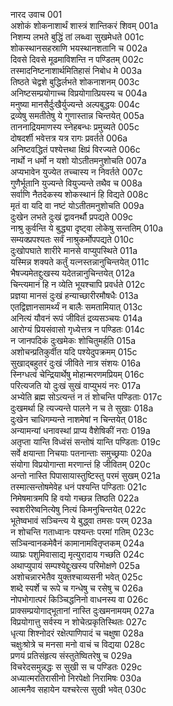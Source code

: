 नारद उवाच	001    
अशोकं शोकनाशार्थं शास्त्रं शान्तिकरं शिवम्	001a  
निशम्य लभते बुद्धिं तां लब्ध्वा सुखमेधते	001c  
शोकस्थानसहस्राणि भयस्थानशतानि च	002a  
दिवसे दिवसे मूढमाविशन्ति न पण्डितम्	002c  
तस्मादनिष्टनाशार्थमितिहासं निबोध मे	003a  
तिष्ठते चेद्वशे बुद्धिर्लभते शोकनाशनम्	003c  
अनिष्टसम्प्रयोगाच्च विप्रयोगात्प्रियस्य च	004a  
मनुष्या मानसैर्दुःखैर्युज्यन्ते अल्पबुद्धयः	004c  
द्रव्येषु समतीतेषु ये गुणास्तान्न चिन्तयेत्	005a  
ताननाद्रियमाणस्य स्नेहबन्धः प्रमुच्यते	005c  
दोषदर्शी भवेत्तत्र यत्र रागः प्रवर्तते	006a  
अनिष्टवद्धितं पश्येत्तथा क्षिप्रं विरज्यते	006c  
नार्थो न धर्मो न यशो योऽतीतमनुशोचति	007a  
अप्यभावेन युज्येत तच्चास्य न निवर्तते	007c  
गुणैर्भूतानि युज्यन्ते वियुज्यन्ते तथैव च	008a  
सर्वाणि नैतदेकस्य शोकस्थानं हि विद्यते	008c  
मृतं वा यदि वा नष्टं योऽतीतमनुशोचति	009a  
दुःखेन लभते दुःखं द्वावनर्थौ प्रपद्यते	009c  
नाश्रु कुर्वन्ति ये बुद्ध्या दृष्ट्वा लोकेषु सन्ततिम्	010a  
सम्यक्प्रपश्यतः सर्वं नाश्रुकर्मोपपद्यते	010c  
दुःखोपघाते शारीरे मानसे वाप्युपस्थिते	011a  
यस्मिन्न शक्यते कर्तुं यत्नस्तन्नानुचिन्तयेत्	011c  
भैषज्यमेतद्दुःखस्य यदेतन्नानुचिन्तयेत्	012a  
चिन्त्यमानं हि न व्येति भूयश्चापि प्रवर्धते	012c  
प्रज्ञया मानसं दुःखं हन्याच्छारीरमौषधैः	013a  
एतद्विज्ञानसामर्थ्यं न बालैः समतामियात्	013c  
अनित्यं यौवनं रूपं जीवितं द्रव्यसञ्चयः	014a  
आरोग्यं प्रियसंवासो गृध्येत्तत्र न पण्डितः	014c  
न जानपदिकं दुःखमेकः शोचितुमर्हति	015a  
अशोचन्प्रतिकुर्वीत यदि पश्येदुपक्रमम्	015c  
सुखाद्बहुतरं दुःखं जीविते नात्र संशयः	016a  
स्निग्धत्वं चेन्द्रियार्थेषु मोहान्मरणमप्रियम्	016c  
परित्यजति यो दुःखं सुखं वाप्युभयं नरः	017a  
अभ्येति ब्रह्म सोऽत्यन्तं न तं शोचन्ति पण्डिताः	017c  
दुःखमर्था हि त्यज्यन्ते पालने न च ते सुखाः	018a  
दुःखेन चाधिगम्यन्ते नाशमेषां न चिन्तयेत्	018c  
अन्यामन्यां धनावस्थां प्राप्य वैशेषिकीं नराः	019a  
अतृप्ता यान्ति विध्वंसं सन्तोषं यान्ति पण्डिताः	019c  
सर्वे क्षयान्ता निचयाः पतनान्ताः समुच्छ्रयाः	020a  
संयोगा विप्रयोगान्ता मरणान्तं हि जीवितम्	020c  
अन्तो नास्ति पिपासायास्तुष्टिस्तु परमं सुखम्	021a  
तस्मात्सन्तोषमेवेह धनं पश्यन्ति पण्डिताः	021c  
निमेषमात्रमपि हि वयो गच्छन्न तिष्ठति	022a  
स्वशरीरेष्वनित्येषु नित्यं किमनुचिन्तयेत्	022c  
भूतेष्वभावं सञ्चिन्त्य ये बुद्ध्वा तमसः परम्	023a  
न शोचन्ति गताध्वानः पश्यन्तः परमां गतिम्	023c  
सञ्चिन्वानकमेवैनं कामानामवितृप्तकम्	024a  
व्याघ्रः पशुमिवासाद्य मृत्युरादाय गच्छति	024c  
अथाप्युपायं सम्पश्येद्दुःखस्य परिमोक्षणे	025a  
अशोचन्नारभेतैव युक्तश्चाव्यसनी भवेत्	025c  
शब्दे स्पर्शे च रूपे च गन्धेषु च रसेषु च	026a  
नोपभोगात्परं किञ्चिद्धनिनो वाधनस्य वा	026c  
प्राक्सम्प्रयोगाद्भूतानां नास्ति दुःखमनामयम्	027a  
विप्रयोगात्तु सर्वस्य न शोचेत्प्रकृतिस्थितः	027c  
धृत्या शिश्नोदरं रक्षेत्पाणिपादं च चक्षुषा	028a  
चक्षुःश्रोत्रे च मनसा मनो वाचं च विद्यया	028c  
प्रणयं प्रतिसंहृत्य संस्तुतेष्वितरेषु च	029a  
विचरेदसमुन्नद्धः स सुखी स च पण्डितः	029c  
अध्यात्मरतिरासीनो निरपेक्षो निरामिषः	030a  
आत्मनैव सहायेन यश्चरेत्स सुखी भवेत्	030c  

